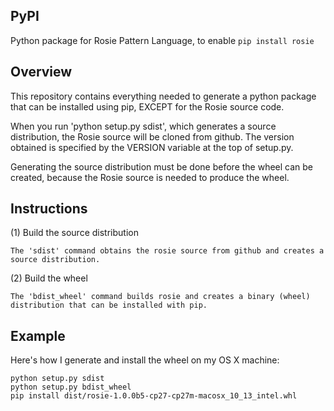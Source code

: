 ## PyPI

Python package for Rosie Pattern Language, to enable `pip install rosie`

## Overview

This repository contains everything needed to generate a python
package that can be installed using pip, EXCEPT for the Rosie source
code.

When you run 'python setup.py sdist', which generates a source
distribution, the Rosie source will be cloned from github.  The
version obtained is specified by the VERSION variable at the top of
setup.py.

Generating the source distribution must be done before the wheel can
be created, because the Rosie source is needed to produce the wheel.

## Instructions

(1) Build the source distribution

    The 'sdist' command obtains the rosie source from github and creates a
    source distribution.

(2) Build the wheel

    The 'bdist_wheel' command builds rosie and creates a binary (wheel)
    distribution that can be installed with pip.

## Example

Here's how I generate and install the wheel on my OS X machine:

``` 
python setup.py sdist
python setup.py bdist_wheel
pip install dist/rosie-1.0.0b5-cp27-cp27m-macosx_10_13_intel.whl
```


